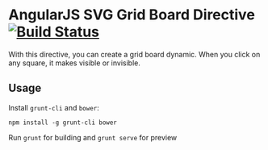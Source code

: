 # AngularJS SVG Grid Board Directive [![Build Status](https://travis-ci.org/ericogr/ngGridBoard.svg?branch=master)](http://travis-ci.org/ericogr/ngGridBoard)

With this directive, you can create a grid board dynamic. When you click on any square, it makes visible or invisible.

## Usage

Install `grunt-cli` and `bower`:
```
npm install -g grunt-cli bower
```

Run `grunt` for building and `grunt serve` for preview
